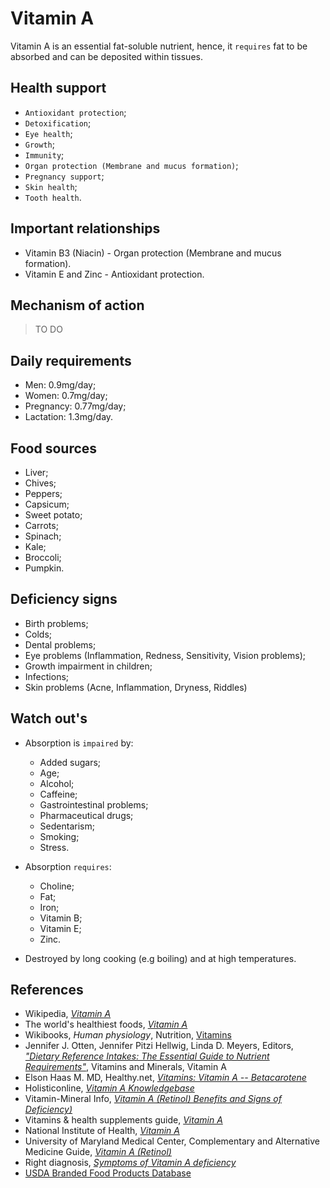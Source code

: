 # Vitamin A
Vitamin A is an essential fat-soluble nutrient, hence, it `requires` fat to be absorbed and can be deposited within tissues.

## Health support
- `Antioxidant protection`;
- `Detoxification`;
- `Eye health`;
- `Growth`;
- `Immunity`;
- `Organ protection (Membrane and mucus formation)`;
- `Pregnancy support`;
- `Skin health`;
- `Tooth health`.

## Important relationships
- Vitamin B3 (Niacin) - Organ protection (Membrane and mucus formation).
- Vitamin E and Zinc - Antioxidant protection.

## Mechanism of action
> TO DO

## Daily requirements
- Men: 0.9mg/day;
- Women: 0.7mg/day;
- Pregnancy: 0.77mg/day;
- Lactation: 1.3mg/day.

## Food sources
- Liver;
- Chives;
- Peppers;
- Capsicum;
- Sweet potato;
- Carrots;
- Spinach;
- Kale;
- Broccoli;
- Pumpkin.

## Deficiency signs
- Birth problems;
- Colds;
- Dental problems;
- Eye problems (Inflammation, Redness, Sensitivity, Vision problems);
- Growth impairment in children;
- Infections;
- Skin problems (Acne, Inflammation, Dryness, Riddles)

## Watch out's
- Absorption is `impaired` by:
    - Added sugars;
    - Age;
    - Alcohol;
    - Caffeine;
    - Gastrointestinal problems;
    - Pharmaceutical drugs;
    - Sedentarism;
    - Smoking;
    - Stress.

- Absorption `requires`:
    - Choline;
    - Fat;
    - Iron;
    - Vitamin B;
    - Vitamin E;
    - Zinc.

- Destroyed by long cooking (e.g boiling) and at high temperatures.

## References
- Wikipedia, [_Vitamin A_](https://en.wikipedia.org/wiki/Vitamin_A)
- The world's healthiest foods, [_Vitamin A_](http://www.whfoods.com/genpage.php?tname=nutrient&dbid=106)
- Wikibooks, _Human physiology_, Nutrition, [Vitamins](https://en.Wikibooks.org/wiki/Human_Physiology/Nutrition#Vitamins)
- Jennifer J. Otten, Jennifer Pitzi Hellwig, Linda D. Meyers, Editors, [_"Dietary Reference Intakes: The Essential Guide to Nutrient Requirements"_](https://www.amazon.com/Dietary-Reference-Intakes-Essential-Requirements/dp/0309157420), Vitamins and Minerals, Vitamin A
- Elson Haas M. MD, Healthy.net, [_Vitamins: Vitamin A -- Betacarotene_](http://www.healthy.net/Health/Article/Vitamin_A_Betacarotene/1923/1)
- Holisticonline, [_Vitamin A Knowledgebase_](http://1stholistic.com/Nutrition/vkb/kb_vit_a.htm)
- Vitamin-Mineral Info, [_Vitamin A (Retinol) Benefits and Signs of Deficiency)_](http://www.vitamin-mineral-info.com/vitamin-a-retinol-benefits-signs-of-deficiency.php)
- Vitamins & health supplements guide, [_Vitamin A_](http://www.vitamins-supplements.org/vitamin-A.php)
- National Institute of Health, [_Vitamin A_](https://ods.od.nih.gov/factsheets/VitaminA-HealthProfessional/)
- University of Maryland Medical Center, Complementary and Alternative Medicine Guide, [_Vitamin A (Retinol)_](http://umm.edu/health/medical/altmed/supplement/vitamin-a-retinol)
- Right diagnosis, [_Symptoms of Vitamin A deficiency_](http://www.rightdiagnosis.com/v/vitamin_a_deficiency/symptoms.htm)
- [USDA Branded Food Products Database](https://ndb.nal.usda.gov/ndb/nutrients/report/nutrientsfrm?max=1000&offset=0&totCount=0&nutrient1=320&nutrient2=&nutrient3=&subset=0&sort=c&measureby=g)